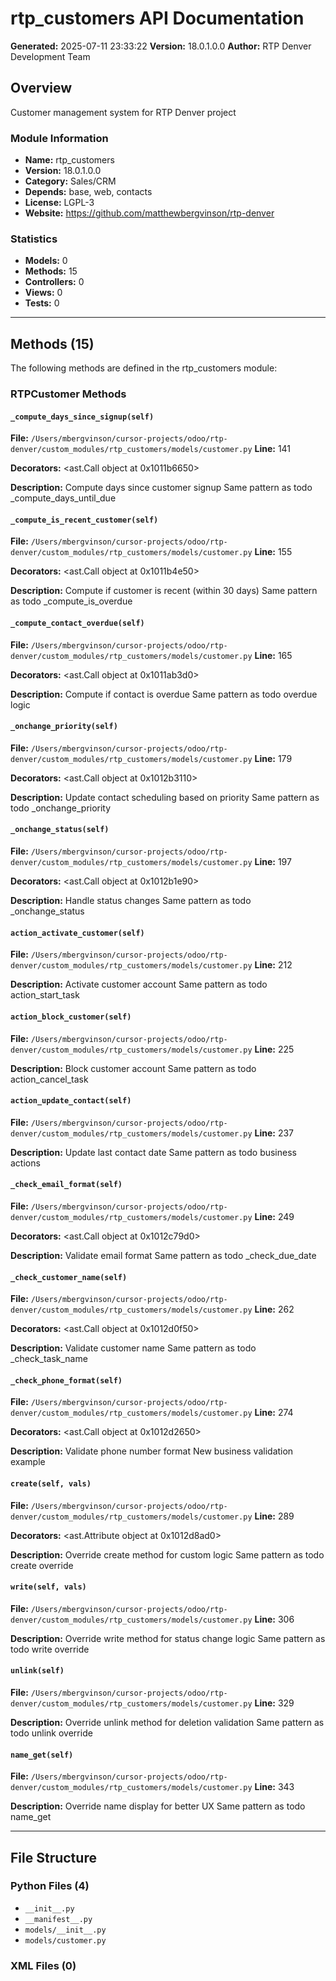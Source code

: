 # rtp_customers API Documentation

**Generated:** 2025-07-11 23:33:22
**Version:** 18.0.1.0.0
**Author:** RTP Denver Development Team

## Overview

Customer management system for RTP Denver project

### Module Information

- **Name:** rtp_customers
- **Version:** 18.0.1.0.0
- **Category:** Sales/CRM
- **Depends:** base, web, contacts
- **License:** LGPL-3
- **Website:** https://github.com/matthewbergvinson/rtp-denver

### Statistics

- **Models:** 0
- **Methods:** 15
- **Controllers:** 0
- **Views:** 0
- **Tests:** 0

---

## Methods (15)

The following methods are defined in the rtp_customers module:

### RTPCustomer Methods

#### `_compute_days_since_signup(self)`

**File:** `/Users/mbergvinson/cursor-projects/odoo/rtp-denver/custom_modules/rtp_customers/models/customer.py`
**Line:** 141

**Decorators:** <ast.Call object at 0x1011b6650>

**Description:**
Compute days since customer signup
Same pattern as todo _compute_days_until_due

#### `_compute_is_recent_customer(self)`

**File:** `/Users/mbergvinson/cursor-projects/odoo/rtp-denver/custom_modules/rtp_customers/models/customer.py`
**Line:** 155

**Decorators:** <ast.Call object at 0x1011b4e50>

**Description:**
Compute if customer is recent (within 30 days)
Same pattern as todo _compute_is_overdue

#### `_compute_contact_overdue(self)`

**File:** `/Users/mbergvinson/cursor-projects/odoo/rtp-denver/custom_modules/rtp_customers/models/customer.py`
**Line:** 165

**Decorators:** <ast.Call object at 0x1011ab3d0>

**Description:**
Compute if contact is overdue
Same pattern as todo overdue logic

#### `_onchange_priority(self)`

**File:** `/Users/mbergvinson/cursor-projects/odoo/rtp-denver/custom_modules/rtp_customers/models/customer.py`
**Line:** 179

**Decorators:** <ast.Call object at 0x1012b3110>

**Description:**
Update contact scheduling based on priority
Same pattern as todo _onchange_priority

#### `_onchange_status(self)`

**File:** `/Users/mbergvinson/cursor-projects/odoo/rtp-denver/custom_modules/rtp_customers/models/customer.py`
**Line:** 197

**Decorators:** <ast.Call object at 0x1012b1e90>

**Description:**
Handle status changes
Same pattern as todo _onchange_status

#### `action_activate_customer(self)`

**File:** `/Users/mbergvinson/cursor-projects/odoo/rtp-denver/custom_modules/rtp_customers/models/customer.py`
**Line:** 212

**Description:**
Activate customer account
Same pattern as todo action_start_task

#### `action_block_customer(self)`

**File:** `/Users/mbergvinson/cursor-projects/odoo/rtp-denver/custom_modules/rtp_customers/models/customer.py`
**Line:** 225

**Description:**
Block customer account
Same pattern as todo action_cancel_task

#### `action_update_contact(self)`

**File:** `/Users/mbergvinson/cursor-projects/odoo/rtp-denver/custom_modules/rtp_customers/models/customer.py`
**Line:** 237

**Description:**
Update last contact date
Same pattern as todo business actions

#### `_check_email_format(self)`

**File:** `/Users/mbergvinson/cursor-projects/odoo/rtp-denver/custom_modules/rtp_customers/models/customer.py`
**Line:** 249

**Decorators:** <ast.Call object at 0x1012c79d0>

**Description:**
Validate email format
Same pattern as todo _check_due_date

#### `_check_customer_name(self)`

**File:** `/Users/mbergvinson/cursor-projects/odoo/rtp-denver/custom_modules/rtp_customers/models/customer.py`
**Line:** 262

**Decorators:** <ast.Call object at 0x1012d0f50>

**Description:**
Validate customer name
Same pattern as todo _check_task_name

#### `_check_phone_format(self)`

**File:** `/Users/mbergvinson/cursor-projects/odoo/rtp-denver/custom_modules/rtp_customers/models/customer.py`
**Line:** 274

**Decorators:** <ast.Call object at 0x1012d2650>

**Description:**
Validate phone number format
New business validation example

#### `create(self, vals)`

**File:** `/Users/mbergvinson/cursor-projects/odoo/rtp-denver/custom_modules/rtp_customers/models/customer.py`
**Line:** 289

**Decorators:** <ast.Attribute object at 0x1012d8ad0>

**Description:**
Override create method for custom logic
Same pattern as todo create override

#### `write(self, vals)`

**File:** `/Users/mbergvinson/cursor-projects/odoo/rtp-denver/custom_modules/rtp_customers/models/customer.py`
**Line:** 306

**Description:**
Override write method for status change logic
Same pattern as todo write override

#### `unlink(self)`

**File:** `/Users/mbergvinson/cursor-projects/odoo/rtp-denver/custom_modules/rtp_customers/models/customer.py`
**Line:** 329

**Description:**
Override unlink method for deletion validation
Same pattern as todo unlink override

#### `name_get(self)`

**File:** `/Users/mbergvinson/cursor-projects/odoo/rtp-denver/custom_modules/rtp_customers/models/customer.py`
**Line:** 343

**Description:**
Override name display for better UX
Same pattern as todo name_get

---

## File Structure

### Python Files (4)
- `__init__.py`
- `__manifest__.py`
- `models/__init__.py`
- `models/customer.py`

### XML Files (0)
